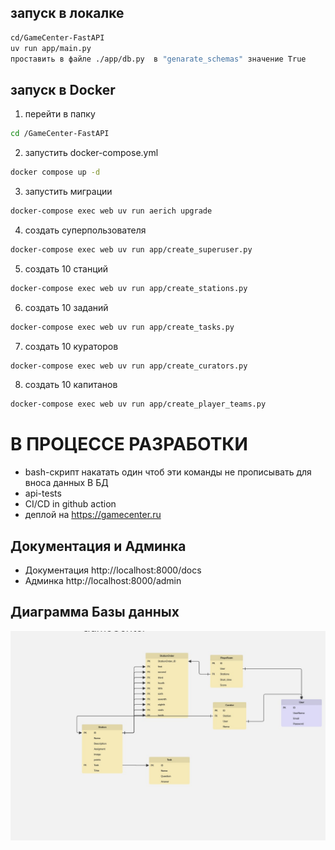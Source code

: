 ## запуск в  локалке
```bash
cd/GameCenter-FastAPI 
uv run app/main.py
проставить в файле ./app/db.py  в "genarate_schemas" значение True
```

## запуск в Docker
1. перейти в папку
```bash
cd /GameCenter-FastAPI 
```
2. запустить docker-compose.yml
```bash
docker compose up -d 
```
3. запустить миграции
```bash
docker-compose exec web uv run aerich upgrade
```
4. создать суперпользователя
```bash 
docker-compose exec web uv run app/create_superuser.py
```
5. создать 10 станций
```bash
docker-compose exec web uv run app/create_stations.py
```
6. создать 10 заданий 
```bash
docker-compose exec web uv run app/create_tasks.py
```
7. создать 10 кураторов  
```bash
docker-compose exec web uv run app/create_curators.py
```
8. cоздать 10 капитанов 
```bash
docker-compose exec web uv run app/create_player_teams.py
```

# В ПРОЦЕССЕ РАЗРАБОТКИ 
 - bash-скрипт накатать один чтоб эти команды не прописывать для вноса данных В БД
 - api-tests
 - СI/CD in github action
 - деплой на https://gamecenter.ru 

## Документация и Админка

- Документация http://localhost:8000/docs
- Админка http://localhost:8000/admin

## Диаграмма Базы данных
![alt text](docs/DB.jpg)

